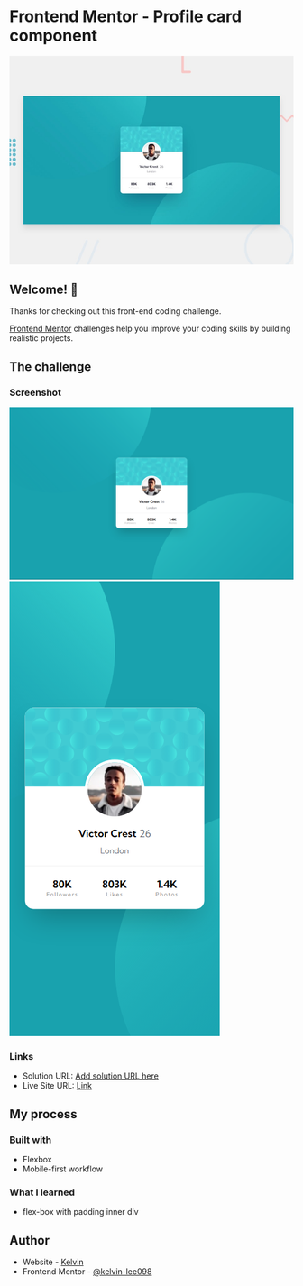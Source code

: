 # Frontend Mentor - Profile card component

![Design preview for the Profile card component coding challenge](./design/desktop-preview.jpg)

## Welcome! 👋

Thanks for checking out this front-end coding challenge.

[Frontend Mentor](https://www.frontendmentor.io) challenges help you improve your coding skills by building realistic projects.

## The challenge

### Screenshot

![Desktop-view](./screenshots/desktop.png)
![Mogile-view](./screenshots/mobile.png)
### Links

- Solution URL: [Add solution URL here](https://github.com/frontendmentor-kelvin/profile-card-component-main)
- Live Site URL: [Link](https://frontendmentor-kelvin.github.io/profile-card-component-main/)

## My process

### Built with

- Flexbox
- Mobile-first workflow

### What I learned
- flex-box with padding inner div

## Author

- Website - [Kelvin](https://github.com/kelvin-lee098)
- Frontend Mentor - [@kelvin-lee098](https://www.frontendmentor.io/profile/kelvin-lee098)
